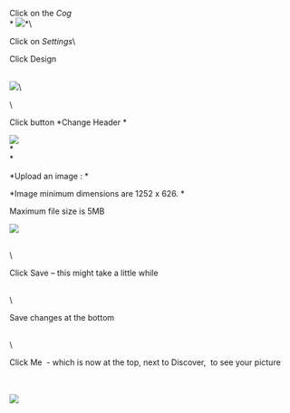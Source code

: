 <!--
id: 31973553916
link: http://blog.hengkiardo.com/post/31973553916/how-to-add-your-banner-on-the-new-twitter-profile-pages
slug: how-to-add-your-banner-on-the-new-twitter-profile-pages
date: Fri Sep 21 2012 13:29:00 GMT+0700 (WIT)
publish: 2012-09-021
tags: twitter, banner
title: How to add your banner on the new Twitter profile pages
-->


Click on the *Cog*\
* [![](http://i.imgur.com/0GtyY.png)](http://blog.hengkiardo.com/post/31973553916/how-to-add-your-banner-on-the-new-twitter-profile-pages)*\

Click on *Settings*\

Click Design

\
*[![](http://i.imgur.com/3HK0N.png)](http://blog.hengkiardo.com/post/31973553916/how-to-add-your-banner-on-the-new-twitter-profile-pages)*\

\

Click button *Change Header *

*[![](http://i.imgur.com/uGIN6.png)](http://blog.hengkiardo.com/post/31973553916/how-to-add-your-banner-on-the-new-twitter-profile-pages)*\
*\
*

*Upload an image : *

*Image minimum dimensions are 1252 x 626. *

Maximum file size is 5MB

[![](http://i.imgur.com/wllg7.png)](http://blog.hengkiardo.com/post/31973553916/how-to-add-your-banner-on-the-new-twitter-profile-pages)

\
\

Click Save – this might take a little while

\
\

Save changes at the bottom

\
\

Click Me  - which is now at the top, next to Discover,  to see your
picture

\
\
[![](http://i.imgur.com/iiIN8.png)](http://blog.hengkiardo.com/post/31973553916/how-to-add-your-banner-on-the-new-twitter-profile-pages)

